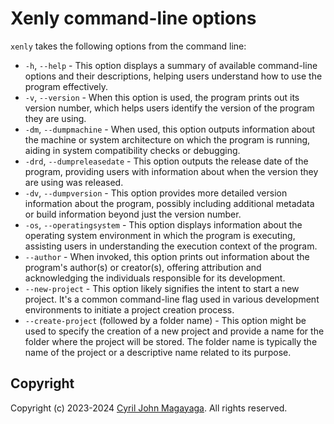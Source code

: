 # Xenly command-line options

`xenly`  takes the following options from the command line:

* `-h`, `--help` - This option displays a summary of available command-line options and their descriptions, helping users understand how to use the program effectively.
* `-v`, `--version` - When this option is used, the program prints out its version number, which helps users identify the version of the program they are using.
* `-dm`, `--dumpmachine` - When used, this option outputs information about the machine or system architecture on which the program is running, aiding in system compatibility checks or debugging.
* `-drd`, `--dumpreleasedate` - This option outputs the release date of the program, providing users with information about when the version they are using was released.
* `-dv`, `--dumpversion` - This option provides more detailed version information about the program, possibly including additional metadata or build information beyond just the version number.
* `-os`, `--operatingsystem` - This option displays information about the operating system environment in which the program is executing, assisting users in understanding the execution context of the program.
* `--author` - When invoked, this option prints out information about the program's author(s) or creator(s), offering attribution and acknowledging the individuals responsible for its development.
* `--new-project` - This option likely signifies the intent to start a new project. It's a common command-line flag used in various development environments to initiate a project creation process.
* `--create-project` (followed by a folder name) - This option might be used to specify the creation of a new project and provide a name for the folder where the project will be stored. The folder name is typically the name of the project or a descriptive name related to its purpose.

## Copyright

Copyright (c) 2023-2024 [Cyril John Magayaga](https://github.com/magayaga). All rights reserved.
